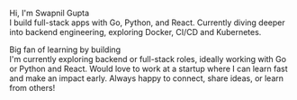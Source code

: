 <!--
**Swapnilgupta8585/Swapnilgupta8585** is a ✨ _special_ ✨ repository because its `README.md` (this file) appears on your GitHub profile.

Here are some ideas to get you started:

- 🔭 I’m currently working on ...
- 🌱 I’m currently learning ...
- 👯 I’m looking to collaborate on ...
- 🤔 I’m looking for help with ...
- 💬 Ask me about ...
- 📫 How to reach me: ...
- 😄 Pronouns: ...
- ⚡ Fun fact: ...
-->

Hi, I'm Swapnil Gupta  
I build full-stack apps with Go, Python, and React. Currently diving deeper into backend engineering, exploring Docker, CI/CD and Kubernetes.

Big fan of learning by building   
I'm currently exploring backend or full-stack roles, ideally working with Go or Python and React.
Would love to work at a startup where I can learn fast and make an impact early.
Always happy to connect, share ideas, or learn from others!


